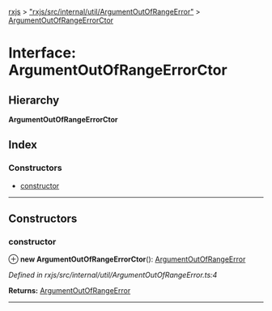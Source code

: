 [rxjs](../README.md) > ["rxjs/src/internal/util/ArgumentOutOfRangeError"](../modules/_rxjs_src_internal_util_argumentoutofrangeerror_.md) > [ArgumentOutOfRangeErrorCtor](../interfaces/_rxjs_src_internal_util_argumentoutofrangeerror_.argumentoutofrangeerrorctor.md)

# Interface: ArgumentOutOfRangeErrorCtor

## Hierarchy

**ArgumentOutOfRangeErrorCtor**

## Index

### Constructors

* [constructor](_rxjs_src_internal_util_argumentoutofrangeerror_.argumentoutofrangeerrorctor.md#constructor)

---

## Constructors

<a id="constructor"></a>

###  constructor

⊕ **new ArgumentOutOfRangeErrorCtor**(): [ArgumentOutOfRangeError](_rxjs_src_internal_util_argumentoutofrangeerror_.argumentoutofrangeerror.md)

*Defined in rxjs/src/internal/util/ArgumentOutOfRangeError.ts:4*

**Returns:** [ArgumentOutOfRangeError](_rxjs_src_internal_util_argumentoutofrangeerror_.argumentoutofrangeerror.md)

___

